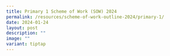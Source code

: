 ```yaml
---
title: Primary 1 Scheme of Work (SOW) 2024
permalink: /resources/scheme-of-work-outline-2024/primary-1/
date: 2024-01-24
layout: post
description: ""
image: ""
variant: tiptap
---
```

